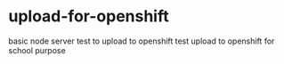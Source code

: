 # upload-for-openshift
basic node server test to upload to openshift
test upload to openshift for school purpose

